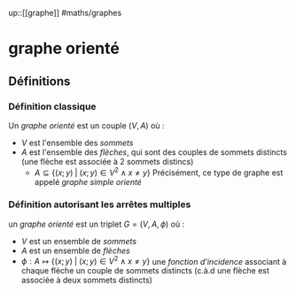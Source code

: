up::[[graphe]]
#maths/graphes
# graphe orienté

## Définitions
### Définition classique
Un _graphe orienté_ est un couple $(V, A)$ où :
 - $V$ est l'ensemble des _sommets_
 - $A$ est l'ensemble des _flèches_, qui sont des couples de sommets distincts (une flèche est associée à 2 sommets distincs)
     - $A \subseteq \left\{ (x;y) \;|\; (x;y)\in V^2 \wedge x\neq y \right\}$
Précisément, ce type de graphe est appelé _graphe simple orienté_

### Définition autorisant les arrêtes multiples
un _graphe orienté_ est un triplet $G = (V, A, \phi)$ où :
- $V$ est un ensemble de _sommets_
- $A$ est un ensemble de _flèches_
- $\phi : A \mapsto \left\{ (x; y) \;|\; (x; y) \in V^2 \wedge x\neq y \right\}$ une _fonction d'incidence_ associant à chaque flèche un couple de sommets distincts (c.à.d une flèche est associée à deux sommets distincts)


